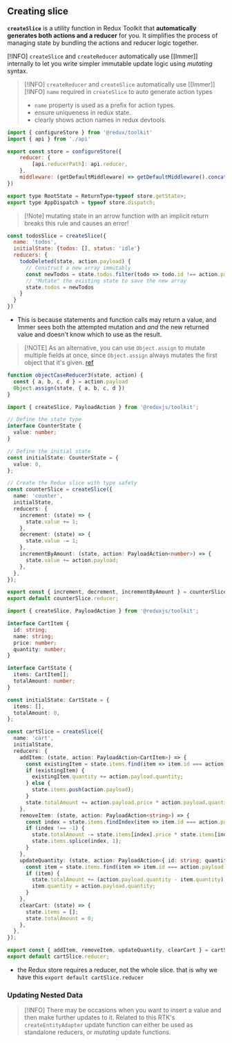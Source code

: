 ## Creating slice
**`createSlice`** is a utility function in Redux Toolkit that **automatically generates both actions and a reducer** for you. It simplifies the process of managing state by bundling the actions and reducer logic together.

[!INFO] `createSlice` and `createReducer` automatically use [[Immer]] internally to let you write simpler immutable update logic using _mutating_ syntax.

> [!INFO] `createReducer` and `createSlice` automatically use [[Immer]]
> [!INFO] `name` required in `createSlice` to auto generate action types
> - `name` property is used as a prefix for action types.
> - ensure uniqueness in redux state.
> - clearly shows action names in redux devtools.

```js
import { configureStore } from '@redux/toolkit'
import { api } from './api'

export const store = configureStore({
	reducer: {
		[api.reducerPath]: api.reducer,
	},
	middleware: (getDefaultMiddleware) => getDefaultMiddleware().concat(api.middleware)
})

export type RootState = ReturnType<typeof store.getState>;
export type AppDispatch = typeof store.dispatch;

```

> [!Note] mutating state in an arrow function with an implicit return breaks this rule and causes an error!
```js
const todosSlice = createSlice({
  name: 'todos',
  initialState: {todos: [], status: 'idle'}
  reducers: {
    todoDeleted(state, action.payload) {
      // Construct a new array immutably
      const newTodos = state.todos.filter(todo => todo.id !== action.payload)
      // "Mutate" the existing state to save the new array
      state.todos = newTodos
    }
  }
})

```
- This is because statements and function calls may return a value, and Immer sees both the attempted mutation and _and_ the new returned value and doesn't know which to use as the result.

> [!NOTE] As an alternative, you can use `Object.assign` to mutate multiple fields at once, since `Object.assign` always mutates the first object that it's given. [ref](https://redux-toolkit.js.org/usage/immer-reducers)
```js
function objectCaseReducer3(state, action) {
  const { a, b, c, d } = action.payload
  Object.assign(state, { a, b, c, d })
}

```

```ts
import { createSlice, PayloadAction } from '@reduxjs/toolkit';

// Define the state type
interface CounterState {
  value: number;
}

// Define the initial state
const initialState: CounterState = {
  value: 0,
};

// Create the Redux slice with type safety
const counterSlice = createSlice({
  name: 'counter',
  initialState,
  reducers: {
    increment: (state) => {
      state.value += 1;
    },
    decrement: (state) => {
      state.value -= 1;
    },
    incrementByAmount: (state, action: PayloadAction<number>) => {
      state.value += action.payload;
    },
  },
});

export const { increment, decrement, incrementByAmount } = counterSlice.actions;
export default counterSlice.reducer;

```

```ts
import { createSlice, PayloadAction } from '@reduxjs/toolkit';

interface CartItem {
  id: string;
  name: string;
  price: number;
  quantity: number;
}

interface CartState {
  items: CartItem[];
  totalAmount: number;
}

const initialState: CartState = {
  items: [],
  totalAmount: 0,
};

const cartSlice = createSlice({
  name: 'cart',
  initialState,
  reducers: {
    addItem: (state, action: PayloadAction<CartItem>) => {
      const existingItem = state.items.find(item => item.id === action.payload.id);
      if (existingItem) {
        existingItem.quantity += action.payload.quantity;
      } else {
        state.items.push(action.payload);
      }
      state.totalAmount += action.payload.price * action.payload.quantity;
    },
    removeItem: (state, action: PayloadAction<string>) => {
      const index = state.items.findIndex(item => item.id === action.payload);
      if (index !== -1) {
        state.totalAmount -= state.items[index].price * state.items[index].quantity;
        state.items.splice(index, 1);
      }
    },
    updateQuantity: (state, action: PayloadAction<{ id: string; quantity: number }>) => {
      const item = state.items.find(item => item.id === action.payload.id);
      if (item) {
        state.totalAmount += (action.payload.quantity - item.quantity) * item.price;
        item.quantity = action.payload.quantity;
      }
    },
    clearCart: (state) => {
      state.items = [];
      state.totalAmount = 0;
    },
  },
});

export const { addItem, removeItem, updateQuantity, clearCart } = cartSlice.actions;
export default cartSlice.reducer;

```
- the Redux store requires a reducer, not the whole slice. that is why we have this `export default cartSlice.reducer`

### Updating Nested Data

> [!INFO] There may be occasions when you want to insert a value and then make further updates to it.
Related to this RTK's `createEntityAdapter` update function can either be used as standalone reducers, or _mutating_ update functions.